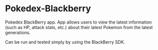 # Pokedex-Blackberry
Pokedex BlackBerry app. App allows users to view the latest information (such as HP, attack stats, etc.) about their latest Pokemon from the latest generations. 

Can be run and tested simply by using the BlackBerry SDK. 
